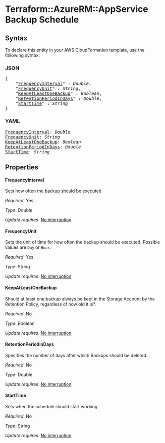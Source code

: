 # Terraform::AzureRM::AppService Backup Schedule

## Syntax

To declare this entity in your AWS CloudFormation template, use the following syntax:

### JSON

<pre>
{
    "<a href="#frequencyinterval" title="FrequencyInterval">FrequencyInterval</a>" : <i>Double</i>,
    "<a href="#frequencyunit" title="FrequencyUnit">FrequencyUnit</a>" : <i>String</i>,
    "<a href="#keepatleastonebackup" title="KeepAtLeastOneBackup">KeepAtLeastOneBackup</a>" : <i>Boolean</i>,
    "<a href="#retentionperiodindays" title="RetentionPeriodInDays">RetentionPeriodInDays</a>" : <i>Double</i>,
    "<a href="#starttime" title="StartTime">StartTime</a>" : <i>String</i>
}
</pre>

### YAML

<pre>
<a href="#frequencyinterval" title="FrequencyInterval">FrequencyInterval</a>: <i>Double</i>
<a href="#frequencyunit" title="FrequencyUnit">FrequencyUnit</a>: <i>String</i>
<a href="#keepatleastonebackup" title="KeepAtLeastOneBackup">KeepAtLeastOneBackup</a>: <i>Boolean</i>
<a href="#retentionperiodindays" title="RetentionPeriodInDays">RetentionPeriodInDays</a>: <i>Double</i>
<a href="#starttime" title="StartTime">StartTime</a>: <i>String</i>
</pre>

## Properties

#### FrequencyInterval

Sets how often the backup should be executed.

_Required_: Yes

_Type_: Double

_Update requires_: [No interruption](https://docs.aws.amazon.com/AWSCloudFormation/latest/UserGuide/using-cfn-updating-stacks-update-behaviors.html#update-no-interrupt)

#### FrequencyUnit

Sets the unit of time for how often the backup should be executed. Possible values are `Day` or `Hour`.

_Required_: Yes

_Type_: String

_Update requires_: [No interruption](https://docs.aws.amazon.com/AWSCloudFormation/latest/UserGuide/using-cfn-updating-stacks-update-behaviors.html#update-no-interrupt)

#### KeepAtLeastOneBackup

Should at least one backup always be kept in the Storage Account by the Retention Policy, regardless of how old it is?.

_Required_: No

_Type_: Boolean

_Update requires_: [No interruption](https://docs.aws.amazon.com/AWSCloudFormation/latest/UserGuide/using-cfn-updating-stacks-update-behaviors.html#update-no-interrupt)

#### RetentionPeriodInDays

Specifies the number of days after which Backups should be deleted.

_Required_: No

_Type_: Double

_Update requires_: [No interruption](https://docs.aws.amazon.com/AWSCloudFormation/latest/UserGuide/using-cfn-updating-stacks-update-behaviors.html#update-no-interrupt)

#### StartTime

Sets when the schedule should start working.

_Required_: No

_Type_: String

_Update requires_: [No interruption](https://docs.aws.amazon.com/AWSCloudFormation/latest/UserGuide/using-cfn-updating-stacks-update-behaviors.html#update-no-interrupt)

